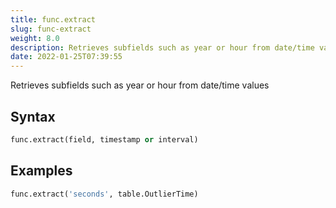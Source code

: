 ```yaml
---
title: func.extract
slug: func-extract
weight: 8.0
description: Retrieves subfields such as year or hour from date/time values
date: 2022-01-25T07:39:55
---
```


Retrieves subfields such as year or hour from date/time values

## Syntax
```python
func.extract(field, timestamp or interval)
```

## Examples
```python
func.extract('seconds', table.OutlierTime)
```
